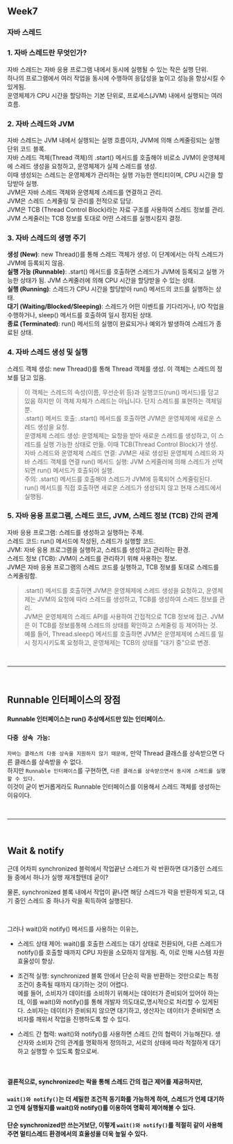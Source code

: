 ## Week7

### 자바 스레드

### 1. 자바 스레드란 무엇인가?  
자바 스레드는 자바 응용 프로그램 내에서 동시에 실행될 수 있는 작은 실행 단위.    
하나의 프로그램에서 여러 작업을 동시에 수행하여 응답성을 높이고 성능을 향상시킬 수 있게됨.  
운영체제가 CPU 시간을 할당하는 기본 단위로, 프로세스(JVM) 내에서 실행되는 여러 흐름.  



### 2. 자바 스레드와 JVM  
자바 스레드는 JVM 내에서 실행되는 실행 흐름이자, JVM에 의해 스케줄링되는 실행 단위 코드 블록.  
자바 스레드 객체(Thread 객체)의 .start() 메서드를 호출해야 비로소 JVM이 운영체제에 스레드 생성을 요청하고, 운영체제가 실제 스레드를 생성.  
이때 생성되는 스레드는 운영체제가 관리하는 실행 가능한 엔티티이며, CPU 시간을 할당받아 실행.  
JVM은 자바 스레드 객체와 운영체제 스레드를 연결하고 관리.  
JVM은 스레드 스케줄링 및 관리를 전적으로 담당.  
JVM은 TCB (Thread Control Block)라는 자료 구조를 사용하여 스레드 정보를 관리.  
JVM 스케줄러는 TCB 정보를 토대로 어떤 스레드를 실행시킬지 결정.  

### 3. 자바 스레드의 생명 주기  
**생성 (New)**: new Thread()를 통해 스레드 객체가 생성. 이 단계에서는 아직 스레드가 JVM에 등록되지 않음.  
**실행 가능 (Runnable)**: .start() 메서드를 호출하면 스레드가 JVM에 등록되고 실행 가능한 상태가 됨. JVM 스케줄러에 의해 CPU 시간을 할당받을 수 있는 상태.  
**실행 (Running)**: 스레드가 CPU 시간을 할당받아 run() 메서드의 코드를 실행하는 상태.  
**대기 (Waiting/Blocked/Sleeping)**: 스레드가 어떤 이벤트를 기다리거나, I/O 작업을 수행하거나, sleep() 메서드를 호출하여 일시 정지된 상태.  
**종료 (Terminated)**: run() 메서드의 실행이 완료되거나 예외가 발생하여 스레드가 종료된 상태.

### 4. 자바 스레드 생성 및 실행  
스레드 객체 생성: new Thread()를 통해 Thread 객체를 생성. 이 객체는 스레드의 정보를 담고 있음.    
> 이 객체는 스레드의 속성(이름, 우선순위 등)과 실행코드(run() 메서드)를 담고 있음
> 하지만 이 객체 자체가 스레드는 아닙니다. 단지 스레드를 표현하는 객체일 뿐.  
.start() 메서드 호출: .start() 메서드를 호출하면 JVM은 운영체제에 새로운 스레드 생성을 요청.  
운영체제 스레드 생성: 운영체제는 요청을 받아 새로운 스레드를 생성하고, 이 스레드를 실행 가능한 상태로 만듦. 이때 TCB(Thread Control Block)가 생성.  
자바 스레드와 운영체제 스레드 연결: JVM은 새로 생성된 운영체제 스레드와 자바 스레드 객체를 연결
run() 메서드 실행: JVM 스케줄러에 의해 스레드가 선택되면 run() 메서드가 호출되어 실행.  
> 주의: .start() 메서드를 호출해야 스레드가 JVM에 등록되어 스케줄링된다. run() 메서드를 직접 호출하면 새로운 스레드가 생성되지 않고 현재 스레드에서 실행됨.  

### 5. 자바 응용 프로그램, 스레드 코드, JVM, 스레드 정보 (TCB) 간의 관계  
자바 응용 프로그램: 스레드를 생성하고 실행하는 주체.  
스레드 코드: run() 메서드에 작성된, 스레드가 실행할 코드.  
JVM: 자바 응용 프로그램을 실행하고, 스레드를 생성하고 관리하는 환경.  
스레드 정보 (TCB): JVM이 스레드를 관리하기 위해 사용하는 정보.  
JVM은 자바 응용 프로그램의 스레드 코드를 실행하고, TCB 정보를 토대로 스레드를 스케줄링함.  

> .start() 메서드를 호출하면 JVM은 운영체제에 스레드 생성을 요청하고, 운영체제는 JVM의 요청에 따라 스레드를 생성하고, TCB를 생성하여 스레드 정보를 관리.   
> JVM은 운영체제의 스레드 API를 사용하여 간접적으로 TCB 정보에 접근. JVM은 이 TCB를 정보를통해 스레드의 상태를 확인하고 스케줄링 등 제어하는 것.  
> 예를 들어, Thread.sleep() 메서드를 호출하면 JVM은 운영체제에 스레드를 일시 정지시키도록 요청하고, 운영체제는 TCB의 상태를 "대기 중"으로 변경.


<br><hr><br>  


## Runnable 인터페이스의 장점  

#### Runnable 인터페이스는 run() 추상메서드만 있는 인터페이스.  

### `다중 상속 가능`:

`자바는 클래스의 다중 상속을 지원하지 않기 때문에,` 만약 Thread 클래스를 상속받으면 다른 클래스를 상속받을 수 없다.  
하지만 `Runnable 인터페이스`를 구현하면, `다른 클래스를 상속받으면서 동시에 스레드를 실행할 수 있다.`  
이것이 굳이 번거롭게라도 Runnable 인터페이스를 이용해서 스레드 객체를 생성하는 이유이다.

<br><hr><br>  

## Wait & notify  

근데 어차피 synchronized 블럭에서 작업끝난 스레드가 락 반환하면 대기중인 스레드들 중에서 하나가 실행 재개할텐데 굳이?    

물론, synchronized 블록 내에서 작업이 끝나면 해당 스레드가 락을 반환하게 되고, 대기 중인 스레드 중 하나가 락을 획득하여 실행된다.  

<br>

그러나 wait()와 notify() 메서드를 사용하는 이유는,  

+ 스레드 상태 제어: wait()를 호출한 스레드는 대기 상태로 전환되어, 다른 스레드가 notify()를 호출할 때까지 CPU 자원을 소모하지 않게됨. 즉, 이로 인해 시스템 자원 효율성이 향상.  

+ 조건적 실행: synchronized 블록 안에서 단순히 락을 반환하는 것만으로는 특정 조건이 충족될 때까지 대기하는 것이 어렵다.  
  예를 들어, 소비자가 데이터를 소비하기 위해서는 데이터가 준비되어 있어야 하는데, 이를 wait()와 notify()를 통해 개발자 의도대로,명시적으로 처리할 수 있게된다.
  소비자는 데이터가 준비되지 않으면 대기하고, 생산자는 데이터가 준비되면 소비자를 깨워서 작업을 진행하도록 할 수 있다.  

+ 스레드 간 협력: wait()와 notify()를 사용하면 스레드 간의 협력이 가능해진다. 생산자와 소비자 간의 관계를 명확하게 정의하고, 서로의 상태에 따라 적절하게 대기하고 실행할 수 있도록 함으로써.

  <br>

#### 결론적으로, synchronized는 락을 통해 스레드 간의 접근 제어를 제공하지만,  
#### `wait()와 notify()`는 더 세밀한 조건적 동기화를 가능하게 하여, 스레드가 언제 대기하고 언제 실행될지를 wait()와 notify()를 이용하여 명확히 제어해볼 수 있다.    
#### 단순 synchronized만 쓰는거보단, 이렇게 `wait()와 notify()`를 적절히 같이 사용해주면 멀티스레드 환경에서의 효율성을 더욱 높일 수 있다.  

<br>
